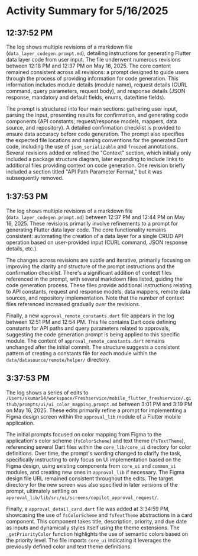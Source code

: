 # Activity Summary for 5/16/2025

## 12:37:52 PM
The log shows multiple revisions of a markdown file (`data_layer_codegen.prompt.md`), detailing instructions for generating Flutter data layer code from user input.  The file underwent numerous revisions between 12:18 PM and 12:37 PM on May 16, 2025.  The core content remained consistent across all revisions:  a prompt designed to guide users through the process of providing information for code generation. This information includes module details (module name), request details (CURL command, query parameters, request body), and response details (JSON response, mandatory and default fields, enums, date/time fields).

The prompt is structured into four main sections: gathering user input, parsing the input, presenting results for confirmation, and generating code components (API constants, request/response models, mappers, data source, and repository).  A detailed confirmation checklist is provided to ensure data accuracy before code generation.  The prompt also specifies the expected file locations and naming conventions for the generated Dart code, including the use of `json_serializable` and `freezed` annotations.  Several revisions added or refined the "Context" section, which initially only included a package structure diagram, later expanding to include links to additional files providing context on code generation.  One revision briefly included  a section titled "API Path Parameter Format,"  but it was subsequently removed.


## 1:37:53 PM
The log shows multiple revisions of a markdown file (`data_layer_codegen.prompt.md`) between 12:37 PM and 12:44 PM on May 16, 2025.  These revisions primarily involve refinements to a prompt for generating Flutter data layer code.  The core functionality remains consistent:  automating the creation of a data layer for a single CRUD API operation based on user-provided input (CURL command, JSON response details, etc.).

The changes across revisions are subtle and iterative, primarily focusing on improving the clarity and structure of the prompt instructions and the confirmation checklist.  There's a significant addition of context files referenced in the prompt,  with several markdown files listed, guiding the code generation process.  These files provide additional instructions relating to API constants, request and response models, data mappers, remote data sources, and repository implementation.  Note that the number of context files referenced increased gradually over the revisions.

Finally, a new `approval_remote_constants.dart` file appears in the log between 12:51 PM and 12:54 PM. This file contains Dart code defining constants for API paths and query parameters related to approvals, suggesting the code generation prompt is being applied to this specific module.  The content of `approval_remote_constants.dart` remains unchanged after the initial commit.  The structure suggests a consistent pattern of creating a constants file for each module within the `data/datasource/remote/helper/` directory.


## 3:37:53 PM
The log shows a series of edits to `/Users/skumar14/workspace/Freshservice/mobile_flutter_freshservice/.github/prompts/ui/ui_color_mapping.prompt.md`  between 3:01 PM and 3:19 PM on May 16, 2025.  These edits primarily refine a prompt for implementing a Figma design screen within the `approval_lib` module of a Flutter mobile application.

The initial prompts focused on color mapping from Figma to the application's color scheme (`fsColorScheme`) and text theme (`fsTextTheme`), referencing several Dart files within the `core_lib/core_ui` directory for color definitions.  Over time, the prompt's wording changed to clarify the task, specifically instructing to only focus on UI implementation based on the Figma design,  using existing components from `core_ui` and `common_ui` modules, and creating new ones in `approval_lib` if necessary. The Figma design file URL remained consistent throughout the edits.  The target directory for the new screen was also specified in later versions of the prompt, ultimately settling on  `approval_lib/lib/src/ui/screens/copilot_approval_request/`.

Finally, a `approval_detail_card.dart` file was added at 3:34:59 PM, showcasing the use of `fsColorScheme` and `fsTextTheme` abstractions in a card component. This component takes title, description, priority, and due date as inputs and dynamically styles itself using the theme extensions.  The `_getPriorityColor` function highlights the use of semantic colors based on the priority level.  The file imports `core_ui` indicating it leverages the previously defined color and text theme definitions.

